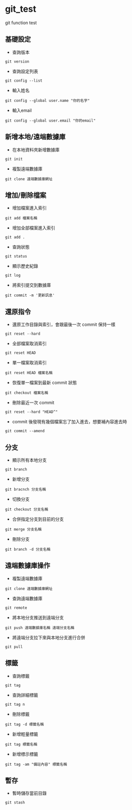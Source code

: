 # git_test
git function test

## 基礎設定

* 查詢版本
```
git version
```

* 查詢設定列表
```
git config --list
```

* 輸入姓名
```
git config --global user.name "你的名字"
```

* 輸入email
```
git config --global user.email "你的email"
```

## 新增本地/遠端數據庫

* 在本地資料夾新增數據庫
```
git init
```

* 複製遠端數據庫
```
git clone 遠端數據庫網址
```

## 增加/刪除檔案

* 增加檔案進入索引
```
git add 檔案名稱
```

* 增加全部檔案進入索引
```
git add .
```

* 查詢狀態
```
git status
```

* 顯示歷史紀錄
```
git log
```

* 將索引提交到數據庫
```
git commit -m '更新訊息'
```

## 還原指令
* 還原工作目錄與索引，會跟最後一次 commit 保持一樣
```
git reset --hard
```

* 全部檔案取消索引
```
git reset HEAD
```

* 單一檔案取消索引
```
git reset HEAD 檔案名稱
```

* 恢復單一檔案到最新 commit 狀態
```
git checkout 檔案名稱
```

* 刪除最近一次 commit 
```
git reset --hard "HEAD^"
```

* commit 後發現有幾個檔案忘了加入進去，想要補內容進去時
```
git commit --amend
```

## 分支

* 顯示所有本地分支
```
git branch
```

* 新增分支
```
git bracnch 分支名稱
```

* 切換分支
```
git checkout 分支名稱
```

* 合併指定分支到目前的分支
```
git merge 分支名稱
```

* 刪除分支
```
git branch -d 分支名稱
```

## 遠端數據庫操作

* 複製遠端數據庫
```
git clone 遠端數據庫網址
```

* 查詢遠端數據庫
```
git remote
```

* 將本地分支推送到遠端分支
```
git push 遠端數據庫名稱 遠端分支名稱
```

* 將遠端分支拉下來與本地分支進行合併
```
git pull
```

## 標籤

* 查詢標籤
```
git tag
```

* 查詢詳細標籤
```
git tag n
```

* 刪除標籤
```
git tag -d 標籤名稱
```

* 新增輕量標籤
```
git tag 標籤名稱
```

* 新增標示標籤
```
git tag -am "備註內容" 標籤名稱
```

## 暫存

* 暫時儲存當前目錄
```
git stash
```
